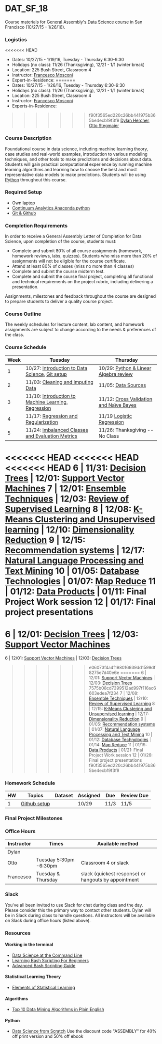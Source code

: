# DAT_SF_18

Course materials for [General Assembly's Data Science course](https://generalassemb.ly/education/data-science/san-francisco) in San Francisco (10/27/15 - 1/26/16).

### Logistics

<<<<<<< HEAD
- Dates: 10/27/15 - 1/19/16, Tuesday - Thursday 6:30-9:30
- Holidays (no class): 11/26 (Thanksgiving), 12/21 - 1/1 (winter break) 
- Location: 225 Bush Street, Classroom 4
- Instructor: [Francesco Mosconi](https://www.linkedin.com/in/framosconis)
- Expert-in-Residence:
=======
- Dates: 10/27/15 - 1/26/16, Tuesday - Thursday 6:30-9:30
- Holidays (no class): 11/26 (Thanksgiving), 12/21 - 1/1 (winter break) 
- Location: 225 Bush Street, Classroom 4
- Instructor: [Francesco Mosconi](https://www.linkedin.com/in/framosconis)
- Experts-in-Residence:
>>>>>>> f90f3565ed220c26bb441975b365be4ecb19f3f9
 [Dylan Hercher](https://www.linkedin.com/pub/dylan-hercher/30/478/1b6), [Otto Stegmaier](https://www.linkedin.com/pub/otto-stegmaier/a3/a3/594)



### Course Description
Foundational course in data science, including machine learning theory, case studies and real-world examples, introduction to various modeling techniques, and other tools to make predictions and decisions about data. Students will gain practical computational experience by running machine learning algorithms and learning how to choose the best and most representative data models to make predictions. Students will be using [Python](https://www.python.org/) throughout this course.

### Required Setup
- Own laptop
- [Continuum Analytics Anaconda python](http://continuum.io/downloads)
- [Git & Github](https://github.com/)

### Completion Requirements
In order to receive a General Assembly Letter of Completion for Data Science, upon completion of the course, students must:

- Complete and submit 80% of all course assignments (homework, homework reviews, labs, quizzes). Students who miss more than 20% of assignments will not be eligible for the course certificate.
- Attend at least 80% of classes (miss no more than 4 classes)
- Complete and subimt the course midterm test.
- Complete and submit the course final project, completing all functional and technical requirements on the project rubric, including delivering a presentation.

Assignments, milestones and feedback throughout the course are designed to prepare students to deliver a quality course project.

### Course Outline
The weekly schedules for lecture content, lab content, and homework assignments are subject to change according to the needs & preferences of the class.

### Course Schedule

Week | Tuesday                                             | Thursday
---  | ---                                                 | ---
 1   | 10/27: [Introduction to Data Science](lectures/lec01.pdf), [Git setup](lectures/lec01_git_setup.pdf) | 10/29: [Python & Linear Algebra review](lectures/lec02.pdf)
 2   | 11/03: [Cleaning and imputing Data](lectures/lec03.pdf)                   | 11/05: [Data Sources](lectures/lec04.pdf)
 3   | 11/10: [Introduction to Machine Learning, Regression](lectures/lec05.pdf)      | 11/12: [Cross Validation and Naïve Bayes](lectures/lec06.pdf)
 4   | 11/17: [Regression and Regularization](lectures/lec07.pdf) | 11/19 [Logistic Regression](lectures/lec08.pdf)
 5   | 11/24: [Imbalanced Classes and Evaluation Metrics](lectures/lec09.pdf)     | 11/26: Thanksgiving -- No Class
<<<<<<< HEAD
<<<<<<< HEAD
<<<<<<< HEAD
 6   | 11/31: [Decision Trees](lectures/lec10.pdf) | 12/01: [Support Vector Machines](lectures/lec11.pdf)
 7   | 12/01: [Ensemble Techniques](lectures/lec12.pdf)                           | 12/03: [Review of Supervised Learning](lectures/lec13.pdf)
 8   | 12/08: [K-Means Clustering and Unsupervised learning](lectures/lec14.pdf) | 12/10: [Dimensionality Reduction](lectures/lec15.pdf)
 9   | 12/15: [Recommendation systems](lectures/lec16.pdf)     | 12/17: [Natural Language Processing and Text Mining](lectures/lec17.pdf)
 10  | 01/05: [Database Technologies](lectures/lec18.pdf)            | 01/07: [Map Reduce](lectures/lec19.pdf)
 11  | 01/12: [Data Products](lectures/lec20.pdf) | 01/11: Final Project Work session
 12  | 01/17: Final project presentations
=======
 6   | 12/01: [Decision Trees](lectures/lec10.pdf) | 12/03: [Support Vector Machines](lectures/lec11.pdf)
=======
 6   | 12/01: [Support Vector Machines](lectures/lec10.pdf) | 12/03: [Decision Trees](lectures/lec11.pdf)
>>>>>>> e06073f4a4f198016939dd1599df8275e7d40e6e
=======
 6   | 12/01: [Support Vector Machines](lectures/lec10.pdf) | 12/03: [Decision Trees](lectures/lec11.pdf)
>>>>>>> 7575b08cd7399512ad997f116ac6603edea7f234
 7   | 12/08: [Ensemble Techniques](lectures/lec12.pdf)                           | 12/10: [Review of Supervised Learning](lectures/lec13.pdf)
 8   | 12/15: [K-Means Clustering and Unsupervised learning](lectures/lec14.pdf) | 12/17: [Dimensionality Reduction](lectures/lec15.pdf)
 9   | 01/05: [Recommendation systems](lectures/lec16.pdf)     | 01/07: [Natural Language Processing and Text Mining](lectures/lec17.pdf)
 10  | 01/12: [Database Technologies](lectures/lec18.pdf)            | 01/14: [Map Reduce](lectures/lec19.pdf)
 11  | 01/19: [Data Products](lectures/lec20.pdf) | 01/21: Final Project Work session
 12  | 01/26: Final project presentations
>>>>>>> f90f3565ed220c26bb441975b365be4ecb19f3f9




### Homework Schedule

HW       | Topics                           | Dataset | Assigned | Due   | Review Due
---      | ---                              | ---     | ---      | ---   | ---
1        | [Github setup](homework/HW1_assignment.pdf)                    |         | 10/29     |  11/3  |  11/5

### Final Project Milestones

### Office Hours

Instructor  | Times                  | Available method
---         | ---                    | ---
Dylan       | |
Otto        | Tuesday 5:30pm -6:30pm | Classroom 4 or slack
Francesco   | Tuesday & Thursday     | slack (quickest response) or hangouts by appointment

### Slack

You've all been invited to use Slack for chat during class and the day. Please consider this the primary way to contact other students. Dylan will be in Slack during class to handle questions. All instructors will be available on Slack during office hours (listed above).

### Resources

#### Working in the terminal
- [Data Science at the Command Line](http://shop.oreilly.com/product/0636920032823.do)
- [Learning Bash Scripting For Beginners](http://www.cyberciti.biz/open-source/learning-bash-scripting-for-beginners/)
- [Advanced Bash Scripting Guide](http://www.tldp.org/LDP/abs/html/)

#### Statistical Learning Theory
- [Elements of Statistical Learning](http://statweb.stanford.edu/~tibs/ElemStatLearn/)

#### Algorithms
- [Top 10 Data Mining Algorithms in Plain English](http://rayli.net/blog/data/top-10-data-mining-algorithms-in-plain-english/)

#### Python
- [Data Science from Scratch](http://shop.oreilly.com/product/0636920033400.do) Use the discount code "ASSEMBLY" for 40% off print version and 50% off ebook
